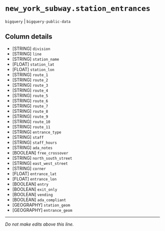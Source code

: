 # `new_york_subway.station_entrances`
`bigquery` | `bigquery-public-data`

## Column details
* [STRING]    `division`
* [STRING]    `line`
* [STRING]    `station_name`
* [FLOAT]     `station_lat`
* [FLOAT]     `station_lon`
* [STRING]    `route_1`
* [STRING]    `route_2`
* [STRING]    `route_3`
* [STRING]    `route_4`
* [STRING]    `route_5`
* [STRING]    `route_6`
* [STRING]    `route_7`
* [STRING]    `route_8`
* [STRING]    `route_9`
* [STRING]    `route_10`
* [STRING]    `route_11`
* [STRING]    `entrance_type`
* [STRING]    `staff`
* [STRING]    `staff_hours`
* [STRING]    `ada_notes`
* [BOOLEAN]   `free_crossover`
* [STRING]    `north_south_street`
* [STRING]    `east_west_street`
* [STRING]    `corner`
* [FLOAT]     `entrance_lat`
* [FLOAT]     `entrance_lon`
* [BOOLEAN]   `entry`
* [BOOLEAN]   `exit_only`
* [BOOLEAN]   `vending`
* [BOOLEAN]   `ada_compliant`
* [GEOGRAPHY] `station_geom`
* [GEOGRAPHY] `entrance_geom`

-------------------------------------------------------------------------------
*Do not make edits above this line.*
